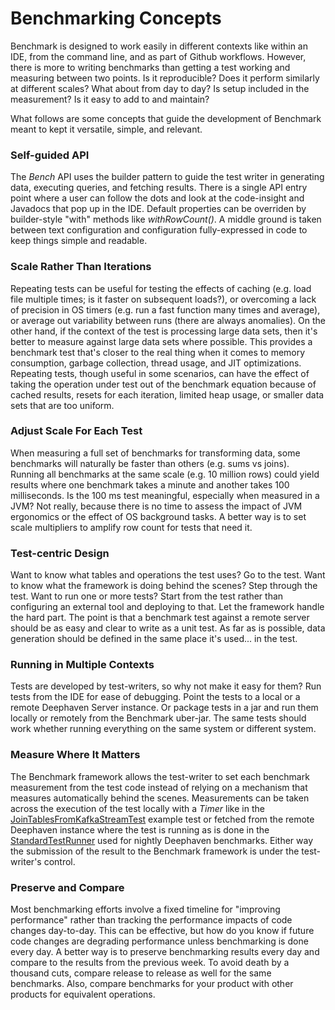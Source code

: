 # Benchmarking Concepts

Benchmark is designed to work easily in different contexts like within an IDE, from the command line, and as part of Github workflows. However, there is more to writing benchmarks than getting a test working and measuring between two points. Is it reproducible? Does it perform similarly at different scales? What about from day to day? Is setup included in the measurement? Is it easy to add to and maintain?

What follows are some concepts that guide the development of Benchmark meant to kept it versatile, simple, and relevant.

### Self-guided API
The *Bench* API uses the builder pattern to guide the test writer in generating data, executing queries, and fetching results. There is a single API entry point where a user can follow the dots and look at the code-insight and Javadocs that pop up in the IDE. Default properties can be overriden by builder-style "with" methods like *withRowCount()*. A middle ground is taken between text configuration and configuration fully-expressed in code to keep things simple and readable.

### Scale Rather Than Iterations
Repeating tests can be useful for testing the effects of caching (e.g. load file multiple times; is it faster on subsequent loads?), or overcoming a lack of precision in OS timers (e.g. run a fast function many times and average), or average out variability between runs (there are always anomalies). On the other hand, if the context of the test is processing large data sets, then it's better to measure against large data sets where possible. This provides a benchmark test that's closer to the real thing when it comes to memory consumption, garbage collection, thread usage, and JIT optimizations. Repeating tests, though useful in some scenarios, can have the effect of taking the operation under test out of the benchmark equation because of cached results, resets for each iteration, limited heap usage, or smaller data sets that are too uniform.

### Adjust Scale For Each Test
When measuring a full set of benchmarks for transforming data, some benchmarks will naturally be faster than others (e.g. sums vs joins). Running all benchmarks at the same scale (e.g. 10 million rows) could yield results where one benchmark takes a minute and another takes 100 milliseconds. Is the 100 ms test meaningful, especially when measured in a JVM? Not really, because there is no time to assess the impact of JVM ergonomics or the effect of OS background tasks. A better way is to set scale multipliers to amplify row count for tests that need it.

### Test-centric Design
Want to know what tables and operations the test uses? Go to the test. Want to know what the framework is doing behind the scenes? Step through the test. Want to run one or more tests? Start from the test rather than configuring an external tool and deploying to that. Let the framework handle the hard part. The point is that a benchmark test against a remote server should be as easy and clear to write as a unit test. As far as is possible, data generation should be defined in the same place it's used... in the test.

### Running in Multiple Contexts
Tests are developed by test-writers, so why not make it easy for them?  Run tests from the IDE for ease of debugging. Point the tests to a local or a remote Deephaven Server instance. Or package tests in a jar and run them locally or remotely from the Benchmark uber-jar. The same tests should work whether running everything on the same system or different system.

### Measure Where It Matters
The Benchmark framework allows the test-writer to set each benchmark measurement from the test code instead of relying on a mechanism that measures automatically behind the scenes. Measurements can be taken across the execution of the test locally with a *Timer* like in the [JoinTablesFromKafkaStreamTest](/src/it/java/io/deephaven/benchmark/tests/internal/examples/stream/JoinTablesFromKafkaStreamTest.java) example test or fetched from the remote Deephaven instance where the test is running as is done in the [StandardTestRunner](/src/it/java/io/deephaven/benchmark/tests/standard/StandardTestRunner.java) used for nightly Deephaven benchmarks. Either way the submission of the result to the Benchmark framework is under the test-writer's control.

### Preserve and Compare
Most benchmarking efforts involve a fixed timeline for "improving performance" rather than tracking the performance impacts of code changes day-to-day. This can be effective, but how do you know if future code changes are degrading performance unless benchmarking is done every day. A better way is to preserve benchmarking results every day and compare to the results from the previous week. To avoid death by a thousand cuts, compare release to release as well for the same benchmarks. Also, compare benchmarks for your product with other products for equivalent operations.

